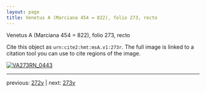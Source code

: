 ```yaml
---
layout: page
title: Venetus A (Marciana 454 = 822), folio 273, recto
---
```


Venetus A (Marciana 454 = 822), folio 273, recto

Cite this object as `urn:cite2:hmt:msA.v1:273r`.  The full image is linked to a citation tool you can use to cite regions of the image.

[![VA273RN_0443](http://www.homermultitext.org/iipsrv?IIIF=/project/homer/pyramidal/deepzoom/hmt/vaimg/2017a/VA273RN_0443.tif/full/800,/0/default.jpg)](http://www.homermultitext.org/ict2/?urn=urn:cite2:hmt:vaimg.2017a:VA273RN_0443) 

---

previous:  [272v](../272v/) | next: [273v](../273v/)